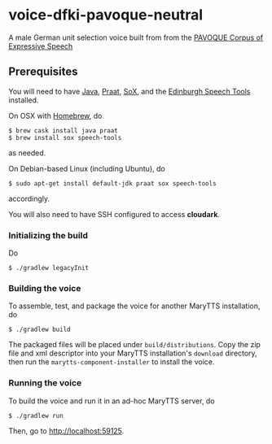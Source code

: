 # voice-dfki-pavoque-neutral

A male German unit selection voice built from from the [PAVOQUE Corpus of Expressive Speech](https://github.com/marytts/pavoque-data)

## Prerequisites

You will need to have [Java](https://www.java.com/), [Praat](http://praat.org/), [SoX](http://sox.sourceforge.net/), and the [Edinburgh Speech Tools](http://www.cstr.ed.ac.uk/projects/speech_tools/) installed.

On OSX with [Homebrew](http://brew.sh/), do
```
$ brew cask install java praat
$ brew install sox speech-tools
```
as needed.

On Debian-based Linux (including Ubuntu), do
```
$ sudo apt-get install default-jdk praat sox speech-tools
```
accordingly.

You will also need to have SSH configured to access **cloudark**.

### Initializing the build

Do
```
$ ./gradlew legacyInit
```

### Building the voice

To assemble, test, and package the voice for another MaryTTS installation, do
```
$ ./gradlew build
```
The packaged files will be placed under `build/distributions`.
Copy the zip file and xml descriptor into your MaryTTS installation's `download` directory, then run the `marytts-component-installer` to install the voice.

### Running the voice

To build the voice and run it in an ad-hoc MaryTTS server, do
```
$ ./gradlew run
```
Then, go to [http://localhost:59125](http://localhost:59125/).
